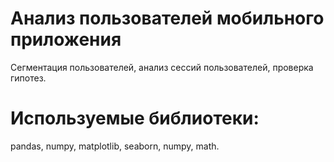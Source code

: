 # Анализ пользователей мобильного приложения
Сегментация пользователей, анализ сессий пользователей, проверка гипотез.
# Используемые библиотеки:

pandas, numpy, matplotlib, seaborn, numpy, math.
